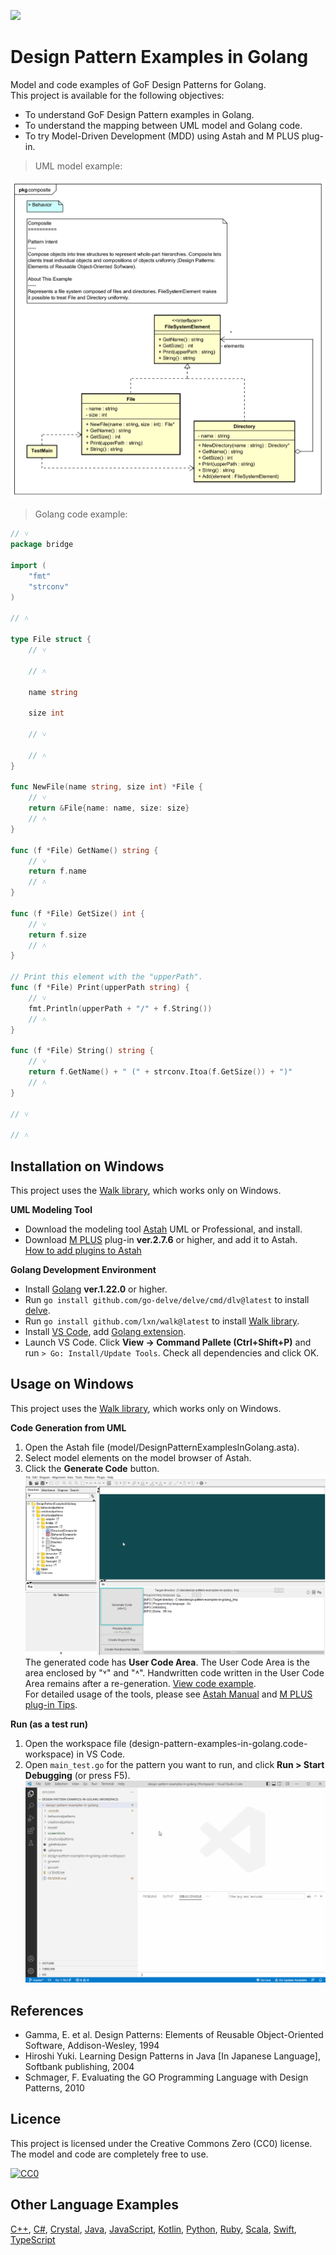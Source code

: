 [<img src="./screenshots/DiagramMap.svg">](https://raw.githubusercontent.com/takaakit/design-pattern-examples-in-golang/master/screenshots/DiagramMap.svg)

Design Pattern Examples in Golang
===

Model and code examples of GoF Design Patterns for Golang.  
This project is available for the following objectives:  

* To understand GoF Design Pattern examples in Golang.
* To understand the mapping between UML model and Golang code.
* To try Model-Driven Development (MDD) using Astah and M PLUS plug-in.

> UML model example:

![](./screenshots/CompositePattern.svg "Composite Pattern")

<a id="code-example"></a>
> Golang code example:

```go
// ˅
package bridge

import (
	"fmt"
	"strconv"
)

// ˄

type File struct {
	// ˅

	// ˄

	name string

	size int

	// ˅

	// ˄
}

func NewFile(name string, size int) *File {
	// ˅
	return &File{name: name, size: size}
	// ˄
}

func (f *File) GetName() string {
	// ˅
	return f.name
	// ˄
}

func (f *File) GetSize() int {
	// ˅
	return f.size
	// ˄
}

// Print this element with the "upperPath".
func (f *File) Print(upperPath string) {
	// ˅
	fmt.Println(upperPath + "/" + f.String())
	// ˄
}

func (f *File) String() string {
	// ˅
	return f.GetName() + " (" + strconv.Itoa(f.GetSize()) + ")"
	// ˄
}

// ˅

// ˄
```

Installation on Windows
------------
This project uses the [Walk library](https://github.com/lxn/walk), which works only on Windows.

**UML Modeling Tool**
* Download the modeling tool [Astah](http://astah.net/download) UML or Professional, and install.  
* Download [M PLUS](https://sites.google.com/view/m-plus-plugin/download) plug-in **ver.2.7.6** or higher, and add it to Astah.  
  [How to add plugins to Astah](https://astahblog.com/2014/12/15/astah_plugins/)

**Golang Development Environment**
* Install [Golang](https://golang.org/dl/) **ver.1.22.0** or higher.
* Run `go install github.com/go-delve/delve/cmd/dlv@latest` to install [delve](https://github.com/derekparker/delve/blob/master/Documentation/installation/README.md).
* Run `go install github.com/lxn/walk@latest` to install [Walk library](https://github.com/lxn/walk).
* Install [VS Code](https://code.visualstudio.com/download), add [Golang extension](https://marketplace.visualstudio.com/items?itemName=ms-vscode.Go).
* Launch VS Code. Click **View -> Command Pallete (Ctrl+Shift+P)** and run `> Go: Install/Update Tools`. Check all dependencies and click OK.

Usage on Windows
-----
This project uses the [Walk library](https://github.com/lxn/walk), which works only on Windows.

**Code Generation from UML**
  1. Open the Astah file (model/DesignPatternExamplesInGolang.asta).
  2. Select model elements on the model browser of Astah.
  3. Click the **Generate Code** button.  
  ![](./screenshots/GenerateCode.gif "Generate Code")  
  The generated code has **User Code Area**. The User Code Area is the area enclosed by "˅" and "˄". Handwritten code written in the User Code Area remains after a re-generation. [View code example](#code-example).  
  For detailed usage of the tools, please see [Astah Manual](http://astah.net/manual) and [M PLUS plug-in Tips](https://sites.google.com/view/m-plus-plugin-tips).

**Run (as a test run)**
  1. Open the workspace file (design-pattern-examples-in-golang.code-workspace) in VS Code.
  2. Open `main_test.go` for the pattern you want to run, and click **Run > Start Debugging** (or press F5).  
     ![](./screenshots/Run.gif "Run")  

References
----------
* Gamma, E. et al. Design Patterns: Elements of Reusable Object-Oriented Software, Addison-Wesley, 1994
* Hiroshi Yuki. Learning Design Patterns in Java [In Japanese Language], Softbank publishing, 2004
* Schmager, F. Evaluating the GO Programming Language with Design Patterns, 2010

Licence
-------
This project is licensed under the Creative Commons Zero (CC0) license. The model and code are completely free to use.

[![CC0](http://i.creativecommons.org/p/zero/1.0/88x31.png "CC0")](http://creativecommons.org/publicdomain/zero/1.0/deed)

Other Language Examples
-----------------------
[C++](https://github.com/takaakit/design-pattern-examples-in-cpp), [C#](https://github.com/takaakit/design-pattern-examples-in-csharp), [Crystal](https://github.com/takaakit/design-pattern-examples-in-crystal), [Java](https://github.com/takaakit/design-pattern-examples-in-java), [JavaScript](https://github.com/takaakit/design-pattern-examples-in-javascript), [Kotlin](https://github.com/takaakit/design-pattern-examples-in-kotlin), [Python](https://github.com/takaakit/design-pattern-examples-in-python), [Ruby](https://github.com/takaakit/design-pattern-examples-in-ruby), [Scala](https://github.com/takaakit/design-pattern-examples-in-scala), [Swift](https://github.com/takaakit/design-pattern-examples-in-swift), [TypeScript](https://github.com/takaakit/design-pattern-examples-in-typescript)
